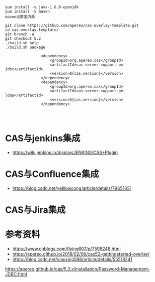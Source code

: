```
yum install -y java-1.8.0-openjdk
yum install -y maven
maven设置国内源

git clone https://github.com/apereo/cas-overlay-template.git
cd cas-overlay-template/
git branch -a
git checkout 5.2
./build.sh help
./build.sh package

                <dependency>
                    <groupId>org.apereo.cas</groupId>
                    <artifactId>cas-server-support-pm-jdbc</artifactId>
                    <version>${cas.version}</version>
                </dependency>
                <dependency>
                    <groupId>org.apereo.cas</groupId>
                    <artifactId>cas-server-support-pm-ldap</artifactId>
                    <version>${cas.version}</version>
                </dependency>




```
# CAS与jenkins集成
- https://wiki.jenkins.io/display/JENKINS/CAS+Plugin
# CAS与Confluence集成
- https://blog.csdn.net/yelllowcong/article/details/79651651
# CAS与Jira集成

# 参考资料
- https://www.cnblogs.com/flying607/p/7598248.html
- https://apereo.github.io/2018/02/06/cas52-gettingstarted-overlay/
- https://blog.csdn.net/xiaoxing598/article/details/55518241



https://apereo.github.io/cas/5.3.x/installation/Password-Management-JDBC.html
